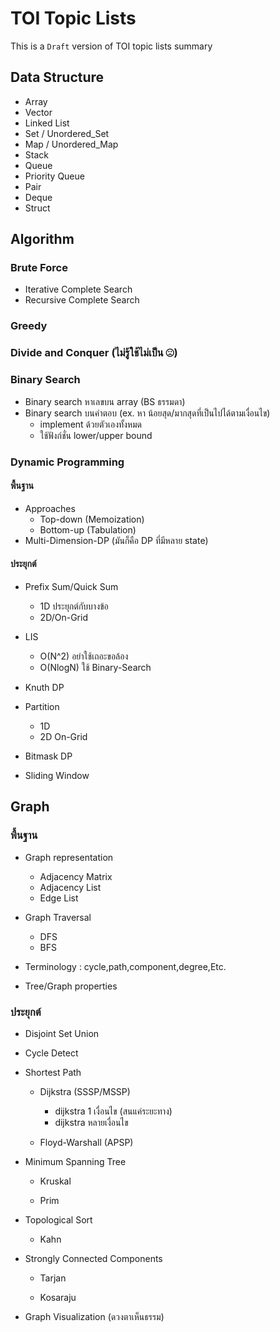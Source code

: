 #  TOI Topic Lists
This is a `Draft` version of TOI topic lists summary
## Data Structure


- Array
- Vector
- Linked List
- Set / Unordered_Set
- Map / Unordered_Map
- Stack
- Queue
- Priority Queue
- Pair
- Deque
- Struct

## Algorithm

### Brute Force
- Iterative Complete Search
- Recursive Complete Search

### Greedy

### Divide and Conquer (ไม่รู้ใช้ไม่เป็น ☹)

### Binary Search
- Binary search หาเลขบน array (BS ธรรมดา)
- Binary search บนคำตอบ (ex. หา น้อยสุด/มากสุดที่เป็นไปได้ตามเงื่อนไข)
	- implement ด้วยตัวเองทั้งหมด
	- ใช้ฟังก์ชั่น lower/upper bound

### Dynamic Programming
#### พื้นฐาน
-  Approaches  
	- Top-down (Memoization)
	- Bottom-up (Tabulation)
- Multi-Dimension-DP  (มันก็คือ DP ที่มีหลาย state)
#### ประยุกต์
- Prefix Sum/Quick Sum
	- 1D ประยุกต์กับบางข้อ
	- 2D/On-Grid

- LIS
	- O(N^2) อย่าใช้เถอะขอล้อง
	- O(NlogN) ใช้ Binary-Search

- Knuth DP

- Partition
	- 1D
	- 2D On-Grid

- Bitmask DP

- Sliding Window

## Graph

### พื้นฐาน

- Graph representation
	- Adjacency Matrix
	- Adjacency List
	- Edge List
	
- Graph Traversal
	- DFS
	- BFS

- Terminology : cycle,path,component,degree,Etc.

- Tree/Graph properties

### ประยุกต์

- Disjoint Set Union

- Cycle Detect

- Shortest Path

	- Dijkstra (SSSP/MSSP)
		- dijkstra 1 เงื่อนไข (สนแค่ระยะทาง)
		- dijkstra หลายเงื่อนไข

	- Floyd-Warshall (APSP)

- Minimum Spanning Tree

	- Kruskal

	- Prim

- Topological Sort

	- Kahn

- Strongly Connected Components

	-	Tarjan

	-	Kosaraju

- Graph Visualization  (ดวงตาเห็นธรรม)
